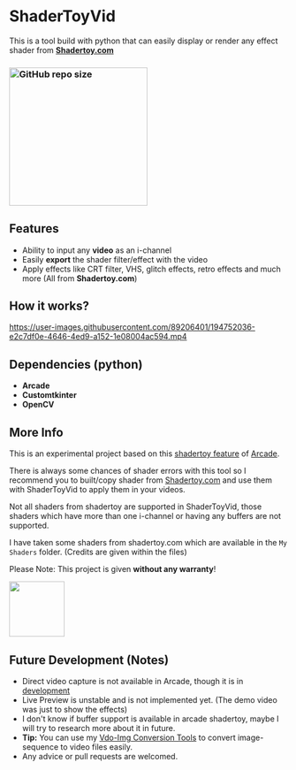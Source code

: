 # ShaderToyVid
This is a tool build with python that can easily display or render any effect shader from [**Shadertoy.com**](https://www.shadertoy.com/)

### [<img alt="GitHub repo size" src="https://img.shields.io/github/repo-size/Akascape/ShaderToyVid?color=orange&label=Source%20Code&logo=Python&logoColor=yellow&style=for-the-badge"  width="250">](https://github.com/Akascape/ShaderToyVid/archive/refs/heads/main.zip)

## Features
- Ability to input any **video** as an i-channel
- Easily **export** the shader filter/effect with the video
- Apply effects like CRT filter, VHS, glitch effects, retro effects and much more (All from **Shadertoy.com**)

## How it works?
https://user-images.githubusercontent.com/89206401/194752036-e2c7df0e-4646-4ed9-a152-1e08004ac594.mp4

## Dependencies (python)
- **Arcade**
- **Customtkinter**
- **OpenCV**

## More Info
This is an experimental project based on this [shadertoy feature](https://github.com/pythonarcade/arcade/blob/development/arcade/experimental/shadertoy.py) of [Arcade](https://github.com/pythonarcade/arcade). 

There is always some chances of shader errors with this tool so I recommend you to built/copy shader from [Shadertoy.com](https://www.shadertoy.com/) and use them with ShaderToyVid to apply them in your videos.

Not all shaders from shadertoy are supported in ShaderToyVid, those shaders which have more than one i-channel or having any buffers are not supported. 

I have taken some shaders from shadertoy.com which are available in the `My Shaders` folder. (Credits are given within the files)

Please Note: This project is given **without any warranty**!

[<img src="https://img.shields.io/badge/LICENSE-MIT-informational?&color=yellow&style=for-the-badge" width="100">](https://github.com/Akascape/ShaderToyVid/blob/main/LICENSE)

## Future Development (Notes)
- Direct video capture is not available in Arcade, though it is in [development](https://github.com/pythonarcade/arcade/issues/1349)
- Live Preview is unstable and is not implemented yet. (The demo video was just to show the effects)
- I don't know if buffer support is available in arcade shadertoy, maybe I will try to research more about it in future.
- **Tip:** You can use my [Vdo-Img Conversion Tools](https://github.com/Akascape/Vdo-Img-Conversion-Tools) to convert image-sequence to video files easily.
- Any advice or pull requests are welcomed. 

